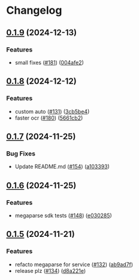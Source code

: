 # Changelog

## [0.1.9](https://github.com/QuivrHQ/MegaParse/compare/megaparse-sdk-v0.1.8...megaparse-sdk-v0.1.9) (2024-12-13)


### Features

* small fixes ([#181](https://github.com/QuivrHQ/MegaParse/issues/181)) ([004afe2](https://github.com/QuivrHQ/MegaParse/commit/004afe2f170570075bbebcd32dec5d15ddba4609))

## [0.1.8](https://github.com/QuivrHQ/MegaParse/compare/megaparse-sdk-v0.1.7...megaparse-sdk-v0.1.8) (2024-12-12)


### Features

* custom auto ([#131](https://github.com/QuivrHQ/MegaParse/issues/131)) ([3cb5be4](https://github.com/QuivrHQ/MegaParse/commit/3cb5be4a8c8eeb6dd6e9b87d7bbca24491db4c29))
* faster ocr ([#180](https://github.com/QuivrHQ/MegaParse/issues/180)) ([5661cb2](https://github.com/QuivrHQ/MegaParse/commit/5661cb2d52d959cbca0f41339791129cd35d4036))

## [0.1.7](https://github.com/QuivrHQ/MegaParse/compare/megaparse-sdk-v0.1.6...megaparse-sdk-v0.1.7) (2024-11-25)


### Bug Fixes

* Update README.md ([#154](https://github.com/QuivrHQ/MegaParse/issues/154)) ([a103393](https://github.com/QuivrHQ/MegaParse/commit/a1033938184e20c24b0e54ee0db088b28075fd14))

## [0.1.6](https://github.com/QuivrHQ/MegaParse/compare/megaparse-sdk-v0.1.5...megaparse-sdk-v0.1.6) (2024-11-25)


### Features

* megaparse sdk tests ([#148](https://github.com/QuivrHQ/MegaParse/issues/148)) ([e030285](https://github.com/QuivrHQ/MegaParse/commit/e0302853fc2c1526b8e912bf3ef85b970a5b89bc))

## [0.1.5](https://github.com/QuivrHQ/MegaParse/compare/megaparse-sdk-v0.1.4...megaparse-sdk-v0.1.5) (2024-11-21)


### Features

* refacto megaparse for service ([#132](https://github.com/QuivrHQ/MegaParse/issues/132)) ([ab9ad7f](https://github.com/QuivrHQ/MegaParse/commit/ab9ad7fb7db580a04a998d144dd2ba3407068334))
* release plz ([#134](https://github.com/QuivrHQ/MegaParse/issues/134)) ([d8a221e](https://github.com/QuivrHQ/MegaParse/commit/d8a221e23f6e15e969c1328f183da3582d0d7925))
